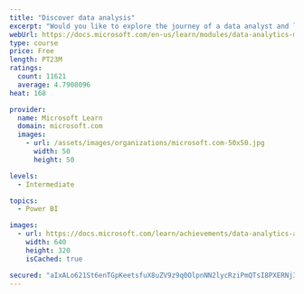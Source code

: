 ```yaml
---
title: "Discover data analysis"
excerpt: "Would you like to explore the journey of a data analyst and learn how a data analyst tells a story with data? In this module, you will explore the different roles in data and learn the different tasks of a data analyst."
webUrl: https://docs.microsoft.com/en-us/learn/modules/data-analytics-microsoft/
type: course
price: Free
length: PT23M
ratings:
  count: 11621
  average: 4.7908096
heat: 168

provider:
  name: Microsoft Learn
  domain: microsoft.com
  images:
    - url: /assets/images/organizations/microsoft.com-50x50.jpg
      width: 50
      height: 50

levels:
  - Intermediate

topics:
  - Power BI

images:
  - url: https://docs.microsoft.com/learn/achievements/data-analytics-and-microsoft-social.png
    width: 640
    height: 320
    isCached: true

secured: "aIxALo621St6enTGpKeetsfuX8uZV9z9q0OlpnNN2lycRziPmQTsI8PXERNj3wGz5aQvmWy0ZHG7RfNt5g99bzGCE1R61gFrOD+AKHN7512BizsSnCi1UlOLnjxzo3xqZvVAzSsE0thH48t32ja/pLPyk7kYotC7tHv4M+hDI/U78MwC5jaU6ZcjvwOsVumE7URp2yqQkv7pwosQsw0n59aYERnRSAlMfmGFSdnJUsYAM+M6iiaS4UIP1bnrFmNxRd+aiLmLnErstZ64wRFeCLE8V/jBd8qR+NQ6MOKIE5WQrJMmlHB0MeoN1dg/EOF6nvSjG0strUr2NcMp9nqkxrEiB+YBHnJpgqTD0oTLHwfli2sLXlIx1Y8wMCzuQIDELXqtEoZRV0jOYsuNWlEjwd8ErDuXsd4xJo4xlKVN8Qk=;+rDnMiqhn1gECAAWZRqrOQ=="
---
```


